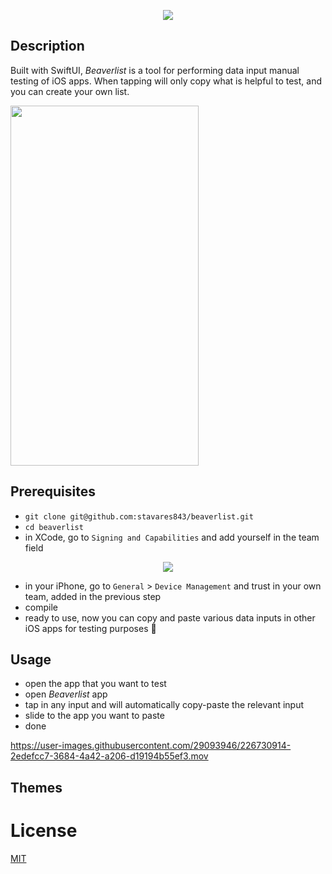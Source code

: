 <p align="center">
  <img src="https://user-images.githubusercontent.com/29093946/226750819-82d48dc1-7e4f-4477-9d75-0636ac16059b.gif"/>
</p>


## Description


Built with SwiftUI, *Beaverlist* is a tool for performing data input manual testing of iOS apps. When tapping will only copy what is helpful to test, and you can create your own list. 

<img src="https://user-images.githubusercontent.com/29093946/226688656-1f9b5fa4-7101-4eff-ae7c-e55db8a7f003.png" width="301" height="576">



## Prerequisites

- `git clone git@github.com:stavares843/beaverlist.git`
- `cd beaverlist`
- in XCode, go to `Signing and Capabilities` and add yourself in the team field

<p align="center">
  <img src="https://user-images.githubusercontent.com/29093946/226729839-926b4665-2adf-47ea-884a-5c242c57e155.png"/>
</p>


- in your iPhone, go to `General` > `Device Management` and trust in your own team, added in the previous step
- compile
- ready to use, now you can copy and paste various data inputs in other iOS apps for testing purposes :hammer:

## Usage

- open the app that you want to test
- open *Beaverlist* app
- tap in any input and will automatically copy-paste the relevant input
- slide to the app you want to paste 
- done

https://user-images.githubusercontent.com/29093946/226730914-2edefcc7-3684-4a42-a206-d19194b55ef3.mov

## Themes



# License

[MIT](https://github.com/stavares843/beaverlist/blob/main/LICENSE)
